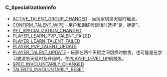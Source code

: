 ### C\_SpecializationInfo

* [ACTIVE\_TALENT\_GROUP\_CHANGED](https://wow.gamepedia.com/ACTIVE_TALENT_GROUP_CHANGED) - 当玩家切换天赋时触发。
* [CONFIRM\_TALENT\_WIPE](https://wow.gamepedia.com/CONFIRM_TALENT_WIPE) - 用户和训练师谈话时选择“是，确定”。
* [PET\_SPECIALIZATION\_CHANGED](https://wow.gamepedia.com/PET_SPECIALIZATION_CHANGED)
* [PLAYER\_LEARN\_PVP\_TALENT\_FAILED](https://wow.gamepedia.com/PLAYER_LEARN_PVP_TALENT_FAILED)
* [PLAYER\_LEARN\_TALENT\_FAILED](https://wow.gamepedia.com/PLAYER_LEARN_TALENT_FAILED)
* [PLAYER\_PVP\_TALENT\_UPDATE](https://wow.gamepedia.com/PLAYER_PVP_TALENT_UPDATE)
* [PLAYER\_TALENT\_UPDATE](https://wow.gamepedia.com/PLAYER_TALENT_UPDATE) - 玩家在两个天赋之间切换时触发，也可能是在学习或遗忘天赋时及升级时，在[PLAYER\_LEVEL\_UP](https://wow.gamepedia.com/PLAYER_LEVEL_UP)前触发。
* [SPEC\_INVOLUNTARILY\_CHANGED](https://wow.gamepedia.com/SPEC_INVOLUNTARILY_CHANGED)
* [TALENTS\_INVOLUNTARILY\_RESET](https://wow.gamepedia.com/TALENTS_INVOLUNTARILY_RESET)



